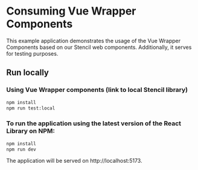 # Consuming Vue Wrapper Components

This example application demonstrates the usage of the Vue Wrapper Components based on our Stencil web components. Additionally, it serves for testing purposes.


## Run locally

### Using Vue Wrapper components (link to local Stencil library)

 ```bash
 npm install
 npm run test:local
 ```

### To run the application using the latest version of the React Library on NPM:

 ```bash
 npm install
 npm run dev
 ```
 
The application will be served on http://localhost:5173.